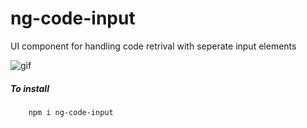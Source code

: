 # ng-code-input

UI component for handling code retrival with seperate input elements

![gif](https://cdn.filestackcontent.com/tq2GYDx5SaejcrpHJjE0)

##### To install

```
    npm i ng-code-input
```